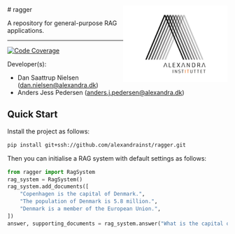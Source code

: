 <a href="https://github.com/alexandrainst/ragger">
  <img
    src="https://github.com/alexandrainst/ragger/raw/main/gfx/alexandra_logo.png"
    width="239"
    height="175"
    align="right"
  />
</a>
# ragger

A repository for general-purpose RAG applications.

______________________________________________________________________
[![Code Coverage](https://img.shields.io/badge/Coverage-69%25-yellow.svg)](https://github.com/alexandrainst/ragger/tree/main/tests)


Developer(s):

- Dan Saattrup Nielsen (dan.nielsen@alexandra.dk)
- Anders Jess Pedersen (anders.j.pedersen@alexandra.dk)


## Quick Start

Install the project as follows:

```bash
pip install git+ssh://github.com/alexandrainst/ragger.git
```

Then you can initialise a RAG system with default settings as follows:

```python
from ragger import RagSystem
rag_system = RagSystem()
rag_system.add_documents([
	"Copenhagen is the capital of Denmark.",
	"The population of Denmark is 5.8 million.",
	"Denmark is a member of the European Union.",
])
answer, supporting_documents = rag_system.answer("What is the capital of Denmark?")
```
